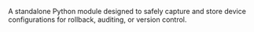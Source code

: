 A standalone Python module designed to safely capture and store device configurations for rollback, auditing, or version control.
